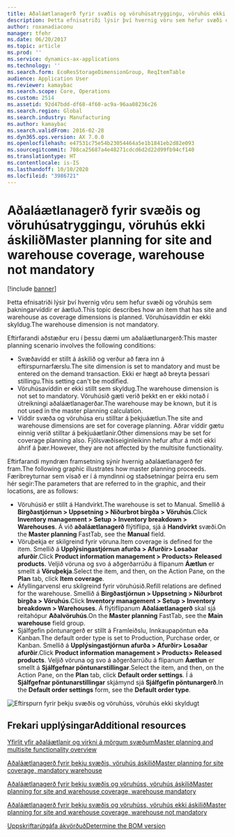 ```yaml
---
title: Aðaláætlanagerð fyrir svæðis og vöruhúsatryggingu, vöruhús ekki áskilið
description: Þetta efnisatriði lýsir því hvernig vöru sem hefur svæði og vöruhús sem þakningarvíddir er áætluð. Vöruhúsavíddin er ekki skyldug.
author: roxanadiaconu
manager: tfehr
ms.date: 06/20/2017
ms.topic: article
ms.prod: ''
ms.service: dynamics-ax-applications
ms.technology: ''
ms.search.form: EcoResStorageDimensionGroup, ReqItemTable
audience: Application User
ms.reviewer: kamaybac
ms.search.scope: Core, Operations
ms.custom: 2514
ms.assetid: 92d47bdd-df68-4f60-ac9a-96aa08236c26
ms.search.region: Global
ms.search.industry: Manufacturing
ms.author: kamaybac
ms.search.validFrom: 2016-02-28
ms.dyn365.ops.version: AX 7.0.0
ms.openlocfilehash: e47531c75e54b23054464a5e1b1841eb2d82e093
ms.sourcegitcommit: 708ca25687a4e48271cdcd6d2d22d99fb94cf140
ms.translationtype: HT
ms.contentlocale: is-IS
ms.lasthandoff: 10/10/2020
ms.locfileid: "3986721"
---
```

# <a name="master-planning-for-site-and-warehouse-coverage-warehouse-not-mandatory"></a><span data-ttu-id="aa7b3-104">Aðaláætlanagerð fyrir svæðis og vöruhúsatryggingu, vöruhús ekki áskilið</span><span class="sxs-lookup"><span data-stu-id="aa7b3-104">Master planning for site and warehouse coverage, warehouse not mandatory</span></span>

[!include [banner](../includes/banner.md)]

<span data-ttu-id="aa7b3-105">Þetta efnisatriði lýsir því hvernig vöru sem hefur svæði og vöruhús sem þakningarvíddir er áætluð.</span><span class="sxs-lookup"><span data-stu-id="aa7b3-105">This topic describes how an item that has site and warehouse as coverage dimensions is planned.</span></span> <span data-ttu-id="aa7b3-106">Vöruhúsavíddin er ekki skyldug.</span><span class="sxs-lookup"><span data-stu-id="aa7b3-106">The warehouse dimension is not mandatory.</span></span>

<span data-ttu-id="aa7b3-107">Eftirfarandi aðstæður eru í þessu dæmi um aðaláætlunargerð:</span><span class="sxs-lookup"><span data-stu-id="aa7b3-107">This master planning scenario involves the following conditions:</span></span>

-   <span data-ttu-id="aa7b3-108">Svæðavídd er stillt á áskilið og verður að færa inn á eftirspurnarfærslu.</span><span class="sxs-lookup"><span data-stu-id="aa7b3-108">The site dimension is set to mandatory and must be entered on the demand transaction.</span></span> <span data-ttu-id="aa7b3-109">Ekki er hægt að breyta þessari stillingu.</span><span class="sxs-lookup"><span data-stu-id="aa7b3-109">This setting can't be modified.</span></span>
-   <span data-ttu-id="aa7b3-110">Vöruhúsavíddin er ekki stillt sem skyldug.</span><span class="sxs-lookup"><span data-stu-id="aa7b3-110">The warehouse dimension is not set to mandatory.</span></span> <span data-ttu-id="aa7b3-111">Vöruhúsið gæti verið þekkt en er ekki notað í útreikningi aðaláætlanagerðar.</span><span class="sxs-lookup"><span data-stu-id="aa7b3-111">The warehouse may be known, but it is not used in the master planning calculation.</span></span>
-   <span data-ttu-id="aa7b3-112">Víddir svæða og vöruhúsa eru stilltar á þekjuáætlun.</span><span class="sxs-lookup"><span data-stu-id="aa7b3-112">The site and warehouse dimensions are set for coverage planning.</span></span> <span data-ttu-id="aa7b3-113">Aðrar víddir gætu einnig verið stilltar á þekjuáætlanir.</span><span class="sxs-lookup"><span data-stu-id="aa7b3-113">Other dimensions may be set for coverage planning also.</span></span> <span data-ttu-id="aa7b3-114">Fjölsvæðiseiginleikinn hefur aftur á móti ekki áhrif á þær.</span><span class="sxs-lookup"><span data-stu-id="aa7b3-114">However, they are not affected by the multisite functionality.</span></span>

<span data-ttu-id="aa7b3-115">Eftirfarandi myndræn framsetning sýnir hvernig aðaláætlanagerð fer fram.</span><span class="sxs-lookup"><span data-stu-id="aa7b3-115">The following graphic illustrates how master planning proceeds.</span></span> <span data-ttu-id="aa7b3-116">Færibreyturnar sem vísað er í á myndinni og staðsetningar þeirra eru sem hér segir:</span><span class="sxs-lookup"><span data-stu-id="aa7b3-116">The parameters that are referred to in the graphic, and their locations, are as follows:</span></span>
-   <span data-ttu-id="aa7b3-117">Vöruhúsið er stillt á Handvirkt.</span><span class="sxs-lookup"><span data-stu-id="aa7b3-117">The warehouse is set to Manual.</span></span> <span data-ttu-id="aa7b3-118">Smellið á **Birgðastjórnun &gt; Uppsetning &gt; Niðurbrot birgða &gt; Vöruhús**.</span><span class="sxs-lookup"><span data-stu-id="aa7b3-118">Click **Inventory management &gt; Setup &gt; Inventory breakdown &gt; Warehouses**.</span></span> <span data-ttu-id="aa7b3-119">Á við **aðaláætlanagerð** flýtiflipa, sjá á **Handvirkt** svæði.</span><span class="sxs-lookup"><span data-stu-id="aa7b3-119">On the **Master planning** FastTab, see the **Manual** field.</span></span>
-   <span data-ttu-id="aa7b3-120">Vöruþekja er skilgreind fyrir vöruna.</span><span class="sxs-lookup"><span data-stu-id="aa7b3-120">Item coverage is defined for the item.</span></span> <span data-ttu-id="aa7b3-121">Smellið á **Upplýsingastjórnun afurða &gt; Afurðir&gt; Losaðar afurðir**.</span><span class="sxs-lookup"><span data-stu-id="aa7b3-121">Click **Product information management &gt; Products&gt; Released products**.</span></span> <span data-ttu-id="aa7b3-122">Veljið vöruna og svo á aðgerðarrúðu á flipanum **Áætlun** er smellt á **Vöruþekja**.</span><span class="sxs-lookup"><span data-stu-id="aa7b3-122">Select the item, and then, on the Action Pane, on the **Plan** tab, click **Item coverage**.</span></span>
-   <span data-ttu-id="aa7b3-123">Áfyllingarvensl eru skilgreind fyrir vöruhúsið.</span><span class="sxs-lookup"><span data-stu-id="aa7b3-123">Refill relations are defined for the warehouse.</span></span> <span data-ttu-id="aa7b3-124">Smellið á **Birgðastjórnun &gt; Uppsetning &gt; Niðurbrot birgða &gt; Vöruhús**.</span><span class="sxs-lookup"><span data-stu-id="aa7b3-124">Click **Inventory management &gt; Setup &gt; Inventory breakdown &gt; Warehouses**.</span></span> <span data-ttu-id="aa7b3-125">Á flýtiflipanum **Aðaláætlanagerð** skal sjá reitahópur  **Aðalvöruhús**.</span><span class="sxs-lookup"><span data-stu-id="aa7b3-125">On the **Master planning** FastTab, see the **Main warehouse** field group.</span></span>
-   <span data-ttu-id="aa7b3-126">Sjálfgefin pöntunargerð er stillt á Framleiðslu, Innkaupapöntun eða Kanban.</span><span class="sxs-lookup"><span data-stu-id="aa7b3-126">The default order type is set to Production, Purchase order, or Kanban.</span></span> <span data-ttu-id="aa7b3-127">Smellið á **Upplýsingastjórnun afurða &gt; Afurðir&gt; Losaðar afurðir**.</span><span class="sxs-lookup"><span data-stu-id="aa7b3-127">Click **Product information management &gt; Products&gt; Released products**.</span></span> <span data-ttu-id="aa7b3-128">Veljið vöruna og svo á aðgerðarrúðu á flipanum **Áætlun** er smellt á **Sjálfgefnar pöntunarstillingar**.</span><span class="sxs-lookup"><span data-stu-id="aa7b3-128">Select the item, and then, on the Action Pane, on the **Plan** tab, click **Default order settings**.</span></span> <span data-ttu-id="aa7b3-129">Í á **Sjálfgefnar pöntunarstillingar** skjámynd sjá **Sjálfgefin pöntunargerð**.</span><span class="sxs-lookup"><span data-stu-id="aa7b3-129">In the **Default order settings** form, see the **Default order type**.</span></span>

![Eftirspurn fyrir þekju svæðis og vöruhúss, vöruhús ekki skyldugt](./media/multisitedemandexplosionscenarioforsiteandwarehousecoveragewarehousenotmandatory.jpg)



<a name="additional-resources"></a><span data-ttu-id="aa7b3-131">Frekari upplýsingar</span><span class="sxs-lookup"><span data-stu-id="aa7b3-131">Additional resources</span></span>
--------

[<span data-ttu-id="aa7b3-132">Yfirlit yfir aðaláætlanir og virkni á mörgum svæðum</span><span class="sxs-lookup"><span data-stu-id="aa7b3-132">Master planning and multisite functionality overview</span></span>](master-plan-multisite-functionality.md)

[<span data-ttu-id="aa7b3-133">Aðaláætlanagerð fyrir þekju svæðis, vöruhús áskilið</span><span class="sxs-lookup"><span data-stu-id="aa7b3-133">Master planning for site coverage, mandatory warehouse</span></span>](master-plan-site-warehouse-coverage-warehouse-mandatory.md)

[<span data-ttu-id="aa7b3-134">Aðaláætlanagerð fyrir þekju svæðis og vöruhúss, vöruhús áskilið</span><span class="sxs-lookup"><span data-stu-id="aa7b3-134">Master planning for site and warehouse coverage, warehouse mandatory</span></span>](master-plan-site-coverage-warehouse-mandatory.md)

[<span data-ttu-id="aa7b3-135">Aðaláætlanagerð fyrir þekju svæðis og vöruhúss, vöruhús ekki áskilið</span><span class="sxs-lookup"><span data-stu-id="aa7b3-135">Master planning for site and warehouse coverage, warehouse not mandatory</span></span>](master-plan-site-coverage-warehouse-not-mandatory.md)

[<span data-ttu-id="aa7b3-136">Uppskriftarútgáfa ákvörðuð</span><span class="sxs-lookup"><span data-stu-id="aa7b3-136">Determine the BOM version</span></span>](master-plan-bom-version-determined.md)



